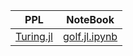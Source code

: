 
| PPL | NoteBook |
|-|-|
| [Turing.jl](https://turinglang.org/) | [golf.jl.ipynb](golf.jl.ipynb) |
